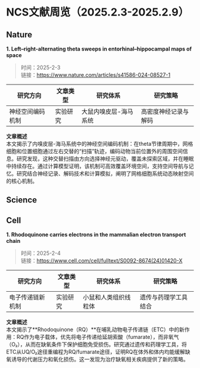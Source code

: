 # NCS文献周览（2025.2.3-2025.2.9）
## Nature
**1. Left–right-alternating theta sweeps in entorhinal–hippocampal maps of space**   
> 时间：2025-2-3  
> 链接：https://www.nature.com/articles/s41586-024-08527-1

| **研究方向**       | **文章类型**       | **研究体系**       | **研究策略**       |
|--------------------|--------------------|--------------------|--------------------|
| 神经空间编码机制   | 实验研究           | 大鼠内嗅皮层-海马系统 | 高密度神经记录与解码 |

**文章概述**  
本文揭示了内嗅皮层-海马系统中的神经空间编码机制：在theta节律周期中，网格细胞和位置细胞通过左右交替的“扫描”轨迹，编码动物当前位置外的周围空间信息。研究发现，这种交替扫描由方向选择神经元驱动，覆盖未探索区域，并在睡眠中持续存在。通过计算模型证明，该机制可高效覆盖环境空间，支持空间导航与记忆。研究结合神经记录、解码技术和计算模拟，阐明了网格细胞系统动态映射空间的核心机制。

## Science


## Cell
**1. Rhodoquinone carries electrons in the mammalian electron transport chain**   
> 时间：2025-2-4  
> 链接：https://www.cell.com/cell/fulltext/S0092-8674(24)01420-X  

| **研究方向**       | **文章类型**       | **研究体系**       | **研究策略**       |
|--------------------|--------------------|--------------------|--------------------|
| 电子传递链新机制   | 实验研究           | 小鼠和人类组织线粒体 | 遗传与药理学工具结合 |

**文章概述**  
本文揭示了**Rhodoquinone（RQ）**在哺乳动物电子传递链（ETC）中的新作用：RQ作为电子载体，优先将电子传递给延胡索酸（fumarate），而非氧气（O₂），从而在缺氧条件下保护细胞免受损伤。研究通过遗传和药理学工具，将ETC从UQ/O₂途径重编程为RQ/fumarate途径，证明RQ在体外和体内均能缓解缺氧诱导的代谢压力和氧化损伤。这一发现为治疗缺氧相关疾病提供了新的策略。  

